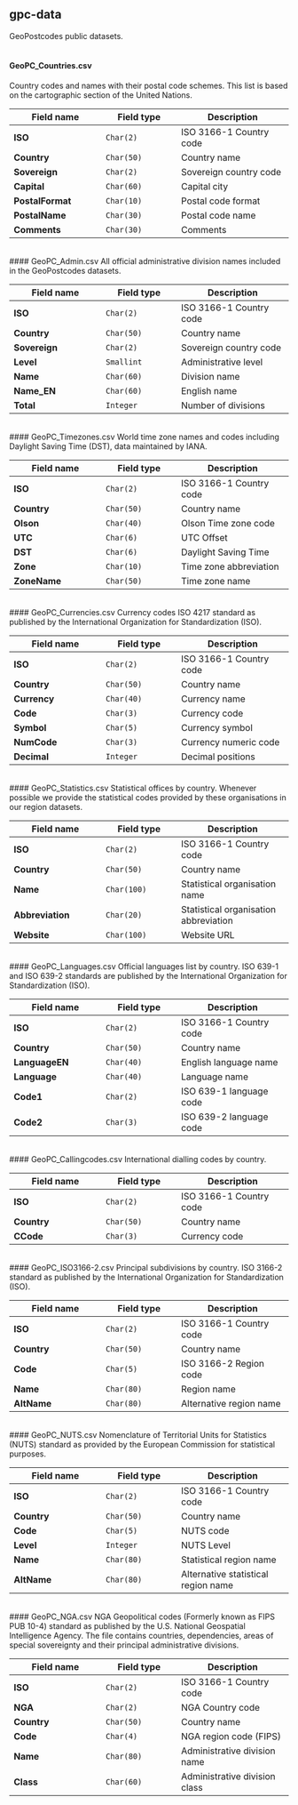 ## gpc-data
GeoPostcodes public datasets.<br><br>

#### GeoPC_Countries.csv
Country codes and names with their postal code schemes. This list is based on the cartographic section of the United Nations. 

<table class="table table-bordered table-striped">
<thead>
  <tr><th width="150">Field name</th><th width="120">Field type</th><th>Description</th></tr>
</thead>
<tbody>
  <tr><td><b>ISO</b></td><td><code>Char(2)</code></td><td>ISO 3166-1 Country code</td></tr>
  <tr><td><b>Country</b></td><td><code>Char(50)</code></td><td>Country name</td></tr>
  <tr><td><b>Sovereign</b></td><td><code>Char(2)</code></td><td>Sovereign country code</td></tr>
  <tr><td><b>Capital</b></td><td><code>Char(60)</code></td><td>Capital city</td></tr>
  <tr><td><b>PostalFormat</b></td><td><code>Char(10)</code></td><td>Postal code format</td></tr>
  <tr><td><b>PostalName</b></td><td><code>Char(30)</code></td><td>Postal code name</td></tr>
  <tr><td><b>Comments</b></td><td><code>Char(30)</code></td><td>Comments</td></tr>
</tbody>
</table>

<br>
#### GeoPC_Admin.csv
All official administrative division names included in the GeoPostcodes datasets. 

<table class="table table-bordered table-striped">
<thead>
  <tr><th width="150">Field name</th><th width="120">Field type</th><th>Description</th></tr>
</thead>
<tbody>
  <tr><td><b>ISO</b></td><td><code>Char(2)</code></td><td>ISO 3166-1 Country code</td></tr>
  <tr><td><b>Country</b></td><td><code>Char(50)</code></td><td>Country name</td></tr>
  <tr><td><b>Sovereign</b></td><td><code>Char(2)</code></td><td>Sovereign country code</td></tr>
  <tr><td><b>Level</b></td><td><code>Smallint</code></td><td>Administrative level</td></tr>
  <tr><td><b>Name</b></td><td><code>Char(60)</code></td><td>Division name</td></tr>
  <tr><td><b>Name_EN</b></td><td><code>Char(60)</code></td><td>English name</td></tr>
  <tr><td><b>Total</b></td><td><code>Integer</code></td><td>Number of divisions</td></tr>
</tbody>
</table>

<br>
#### GeoPC_Timezones.csv
World time zone names and codes including Daylight Saving Time (DST), data maintained by IANA.

<table class="table table-bordered table-striped">
<thead>
  <tr><th width="150">Field name</th><th width="120">Field type</th><th>Description</th></tr>
</thead>
<tbody>
  <tr><td><b>ISO</b></td><td><code>Char(2)</code></td><td>ISO 3166-1 Country code</td></tr>
  <tr><td><b>Country</b></td><td><code>Char(50)</code></td><td>Country name</td></tr>
  <tr><td><b>Olson</b></td><td><code>Char(40)</code></td><td>Olson Time zone code</td></tr>
  <tr><td><b>UTC</b></td><td><code>Char(6)</code></td><td>UTC Offset</td></tr>
  <tr><td><b>DST</b></td><td><code>Char(6)</code></td><td>Daylight Saving Time</td></tr>
  <tr><td><b>Zone</b></td><td><code>Char(10)</code></td><td>Time zone abbreviation</td></tr>
  <tr><td><b>ZoneName</b></td><td><code>Char(50)</code></td><td>Time zone name</td></tr>
</tbody>
</table>

<br>
#### GeoPC_Currencies.csv
Currency codes ISO 4217 standard as published by the International Organization for Standardization (ISO).

<table class="table table-bordered table-striped">
<thead>
  <tr><th width="150">Field name</th><th width="120">Field type</th><th>Description</th></tr>
</thead>
<tbody>
  <tr><td><b>ISO</b></td><td><code>Char(2)</code></td><td>ISO 3166-1 Country code</td></tr>
  <tr><td><b>Country</b></td><td><code>Char(50)</code></td><td>Country name</td></tr>
  <tr><td><b>Currency</b></td><td><code>Char(40)</code></td><td>Currency name</td></tr>
  <tr><td><b>Code</b></td><td><code>Char(3)</code></td><td>Currency code</td></tr>
  <tr><td><b>Symbol</b></td><td><code>Char(5)</code></td><td>Currency symbol</td></tr>
  <tr><td><b>NumCode</b></td><td><code>Char(3)</code></td><td>Currency numeric code</td></tr>
  <tr><td><b>Decimal</b></td><td><code>Integer</code></td><td>Decimal positions</td></tr>
</tbody>
</table>

<br>
#### GeoPC_Statistics.csv
Statistical offices by country. Whenever possible we provide the statistical codes provided by these organisations in our region datasets.

<table class="table table-bordered table-striped">
<thead>
  <tr><th width="150">Field name</th><th width="120">Field type</th><th>Description</th></tr>
</thead>
<tbody>
  <tr><td><b>ISO</b></td><td><code>Char(2)</code></td><td>ISO 3166-1 Country code</td></tr>
  <tr><td><b>Country</b></td><td><code>Char(50)</code></td><td>Country name</td></tr>
  <tr><td><b>Name</b></td><td><code>Char(100)</code></td><td>Statistical organisation name</td></tr>
  <tr><td><b>Abbreviation</b></td><td><code>Char(20)</code></td><td>Statistical organisation abbreviation</td></tr>
  <tr><td><b>Website</b></td><td><code>Char(100)</code></td><td>Website URL</td></tr>
</tbody>
</table>

<br>
#### GeoPC_Languages.csv
Official languages list by country. ISO 639-1 and ISO 639-2 standards are published by the International Organization for Standardization (ISO).

<table class="table table-bordered table-striped">
<thead>
  <tr><th width="150">Field name</th><th width="120">Field type</th><th>Description</th></tr>
</thead>
<tbody>
  <tr><td><b>ISO</b></td><td><code>Char(2)</code></td><td>ISO 3166-1 Country code</td></tr>
  <tr><td><b>Country</b></td><td><code>Char(50)</code></td><td>Country name</td></tr>
  <tr><td><b>LanguageEN</b></td><td><code>Char(40)</code></td><td>English language name</td></tr>
  <tr><td><b>Language</b></td><td><code>Char(40)</code></td><td>Language name</td></tr>
  <tr><td><b>Code1</b></td><td><code>Char(2)</code></td><td>ISO 639-1 language code</td></tr>
  <tr><td><b>Code2</b></td><td><code>Char(3)</code></td><td>ISO 639-2 language code</td></tr>
</tbody>
</table>

<br>
#### GeoPC_Callingcodes.csv
International dialling codes by country.

<table class="table table-bordered table-striped">
<thead>
  <tr><th width="150">Field name</th><th width="120">Field type</th><th>Description</th></tr>
</thead>
<tbody>
  <tr><td><b>ISO</b></td><td><code>Char(2)</code></td><td>ISO 3166-1 Country code</td></tr>
  <tr><td><b>Country</b></td><td><code>Char(50)</code></td><td>Country name</td></tr>
  <tr><td><b>CCode</b></td><td><code>Char(3)</code></td><td>Currency code</td></tr>
</tbody>
</table>

<br>
#### GeoPC_ISO3166-2.csv
Principal subdivisions by country. ISO 3166-2 standard as published by the International Organization for Standardization (ISO).

<table class="table table-bordered table-striped">
<thead>
  <tr><th width="150">Field name</th><th width="120">Field type</th><th>Description</th></tr>
</thead>
<tbody>
  <tr><td><b>ISO</b></td><td><code>Char(2)</code></td><td>ISO 3166-1 Country code</td></tr>
  <tr><td><b>Country</b></td><td><code>Char(50)</code></td><td>Country name</td></tr>
  <tr><td><b>Code</b></td><td><code>Char(5)</code></td><td>ISO 3166-2 Region code</td></tr>
  <tr><td><b>Name</b></td><td><code>Char(80)</code></td><td>Region name</td></tr>
  <tr><td><b>AltName</b></td><td><code>Char(80)</code></td><td>Alternative region name</td></tr>
</tbody>
</table>

<br>
#### GeoPC_NUTS.csv
Nomenclature of Territorial Units for Statistics (NUTS) standard as provided by the European Commission for statistical purposes.

<table class="table table-bordered table-striped">
<thead>
  <tr><th width="150">Field name</th><th width="120">Field type</th><th>Description</th></tr>
</thead>
<tbody>
  <tr><td><b>ISO</b></td><td><code>Char(2)</code></td><td>ISO 3166-1 Country code</td></tr>
  <tr><td><b>Country</b></td><td><code>Char(50)</code></td><td>Country name</td></tr>
  <tr><td><b>Code</b></td><td><code>Char(5)</code></td><td>NUTS code</td></tr>
  <tr><td><b>Level</b></td><td><code>Integer</code></td><td>NUTS Level</td></tr>
  <tr><td><b>Name</b></td><td><code>Char(80)</code></td><td>Statistical region name</td></tr>
  <tr><td><b>AltName</b></td><td><code>Char(80)</code></td><td>Alternative statistical region name</td></tr>
</tbody>
</table>

<br>
#### GeoPC_NGA.csv
NGA Geopolitical codes (Formerly known as FIPS PUB 10-4) standard as published by the U.S. National Geospatial Intelligence Agency. The file contains countries, dependencies, areas of special sovereignty and their principal administrative divisions.

<table class="table table-bordered table-striped">
<thead>
  <tr><th width="150">Field name</th><th width="120">Field type</th><th>Description</th></tr>
</thead>
<tbody>
  <tr><td><b>ISO</b></td><td><code>Char(2)</code></td><td>ISO 3166-1 Country code</td></tr>
  <tr><td><b>NGA</b></td><td><code>Char(2)</code></td><td>NGA Country code</td></tr>
  <tr><td><b>Country</b></td><td><code>Char(50)</code></td><td>Country name</td></tr>
  <tr><td><b>Code</b></td><td><code>Char(4)</code></td><td>NGA region code (FIPS)</td></tr>
  <tr><td><b>Name</b></td><td><code>Char(80)</code></td><td>Administrative division name</td></tr>
  <tr><td><b>Class</b></td><td><code>Char(60)</code></td><td>Administrative division class</td></tr>
</tbody>
</table>

